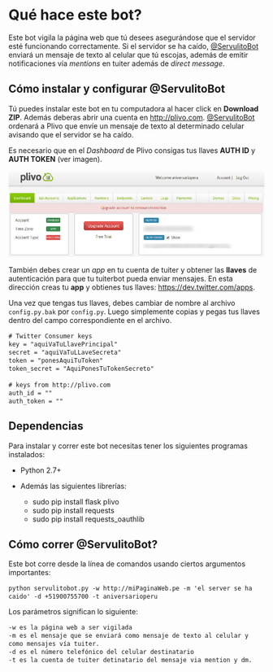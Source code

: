 # Qué hace este bot?
Este bot vigila la página web que tú desees asegurándose que el servidor esté
funcionando correctamente. Si el servidor se ha caído,
[@ServulitoBot](https://twitter.com/ServulitoBot) enviará un mensaje de texto
al celular que tú escojas, además de emitir notificaciones vía *mentions* en
tuiter además de *direct message*.

## Cómo instalar y configurar @ServulitoBot
Tú puedes instalar este bot en tu computadora al hacer click en **Download ZIP**.
Además deberas abrir una cuenta en <http://plivo.com>. [@ServulitoBot](https://twitter.com/ServulitoBot)
ordenará a Plivo que envíe un mensaje de texto al determinado celular avisando
que el servidor se ha caído.

Es necesario que en el *Dashboard* de Plivo consigas tus llaves **AUTH ID** y
**AUTH TOKEN** (ver imagen).

![](plivo_keys.png)

También debes crear un *app* en tu cuenta de tuiter y obtener las **llaves** de
autenticación para que tu tuiterbot pueda enviar mensajes. En esta dirección
creas tu **app** y obtienes tus llaves: <https://dev.twitter.com/apps>.

Una vez que tengas tus llaves, debes cambiar de nombre al archivo
``config.py.bak`` por ``config.py``. Luego simplemente copias y pegas tus
llaves dentro del campo correspondiente en el archivo.

    # Twitter Consumer keys
    key = "aquiVaTuLlavePrincipal"
    secret = "aquiVaTuLLaveSecreta"
    token = "ponesAquiTuToken"
    token_secret = "AquiPonesTuTokenSecreto"

    # keys from http://plivo.com
    auth_id = ""
    auth_token = ""


## Dependencias
Para instalar y correr este bot necesitas tener los siguientes programas
instalados:

* Python 2.7+
* Además las siguientes librerías:
    
    * sudo pip install flask plivo
    * sudo pip install requests
    * sudo pip install requests_oauthlib

## Cómo correr @ServulitoBot?
Este bot corre desde la línea de comandos usando ciertos argumentos
importantes:

    python servulitobot.py -w http://miPaginaWeb.pe -m 'el server se ha caido' -d +51900755700 -t aniversarioperu

Los parámetros significan lo siguiente:

    -w es la página web a ser vigilada
    -m es el mensaje que se enviará como mensaje de texto al celular y como mensajes vía tuiter.
    -d es el número telefónico del celular destinatario
    -t es la cuenta de tuiter detinatario del mensaje via mention y dm.


